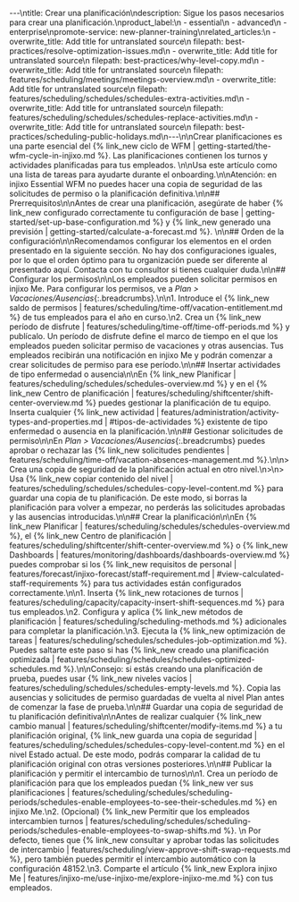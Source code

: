 ---\ntitle: Crear una planificación\ndescription: Sigue los pasos necesarios para crear una planificación.\nproduct_label:\n  - essential\n  - advanced\n  - enterprise\npromote-service: new-planner-training\nrelated_articles:\n  - overwrite_title: Add title for untranslated source\n    filepath: best-practices/resolve-optimization-issues.md\n  - overwrite_title: Add title for untranslated source\n    filepath: best-practices/why-level-copy.md\n  - overwrite_title: Add title for untranslated source\n    filepath: features/scheduling/meetings/meetings-overview.md\n  - overwrite_title: Add title for untranslated source\n    filepath: features/scheduling/schedules/schedules-extra-activities.md\n  - overwrite_title: Add title for untranslated source\n    filepath: features/scheduling/schedules/schedules-replace-activities.md\n  - overwrite_title: Add title for untranslated source\n    filepath: best-practices/scheduling-public-holidays.md\n---\n\nCrear planificaciones es una parte esencial del {% link_new ciclo de WFM | getting-started/the-wfm-cycle-in-injixo.md %}. Las planificaciones contienen los turnos y actividades planificadas para tus empleados.  \n\nUsa este artículo como una lista de tareas para ayudarte durante el onboarding.\n\nAtención: en injixo Essential WFM no puedes hacer una copia de seguridad de las solicitudes de permiso o la planificación definitiva.\n\n## Prerrequisitos\n\nAntes de crear una planificación, asegúrate de haber {% link_new configurado correctamente tu configuración de base | getting-started/set-up-base-configuration.md %} y {% link_new generado una previsión | getting-started/calculate-a-forecast.md %}. \n\n## Orden de la configuración\n\nRecomendamos configurar los elementos en el orden presentado en la siguiente sección. No hay dos configuraciones iguales, por lo que el orden óptimo para tu organización puede ser diferente al presentado aquí. Contacta con tu consultor si tienes cualquier duda.\n\n## Configurar los permisos\n\nLos empleados pueden solicitar permisos en injixo Me. Para configurar los permisos, ve a _Plan > Vacaciones/Ausencias_{:.breadcrumbs}.\n\n1. Introduce el {% link_new saldo de permisos | features/scheduling/time-off/vacation-entitlement.md %} de tus empleados para el año en curso.\n2. Crea un {% link_new período de disfrute | features/scheduling/time-off/time-off-periods.md %} y publícalo. Un período de disfrute define el marco de tiempo en el que los empleados pueden solicitar permiso de vacaciones y otras ausencias. Tus empleados recibirán una notificación en injixo Me y podrán comenzar a crear solicitudes de permiso para ese período.\n\n## Insertar actividades de tipo enfermedad o ausencia\n\nEn {% link_new Planificar | features/scheduling/schedules/schedules-overview.md %} y en el {% link_new Centro de planificación | features/scheduling/shiftcenter/shift-center-overview.md %} puedes gestionar la planificación de tu equipo. Inserta cualquier {% link_new actividad | features/administration/activity-types-and-properties.md | #tipos-de-actividades %} existente de tipo enfermedad o ausencia en la planificación.\n\n## Gestionar solicitudes de permiso\n\nEn _Plan > Vacaciones/Ausencias_{:.breadcrumbs} puedes aprobar o rechazar las {% link_new solicitudes pendientes | features/scheduling/time-off/vacation-absences-management.md %}.\n\n> Crea una copia de seguridad de la planificación actual en otro nivel.\n>\n> Usa {% link_new copiar contenido del nivel | features/scheduling/schedules/schedules-copy-level-content.md %} para guardar una copia de tu planificación. De este modo, si borras la planificación para volver a empezar, no perderás las solicitudes aprobadas y las ausencias introducidas.\n\n## Crear la planificación\n\nEn {% link_new Planificar | features/scheduling/schedules/schedules-overview.md %}, el {% link_new Centro de planificación | features/scheduling/shiftcenter/shift-center-overview.md %} o {% link_new Dashboards | features/monitoring/dashboards/dashboards-overview.md %} puedes comprobar si los {% link_new requisitos de personal | features/forecast/injixo-forecast/staff-requirement.md | #view-calculated-staff-requirements %} para tus actividades están configurados correctamente.\n\n1. Inserta {% link_new rotaciones de turnos | features/scheduling/capacity/capacity-insert-shift-sequences.md %} para tus empleados.\n2. Configura y aplica {% link_new métodos de planificación | features/scheduling/scheduling-methods.md %} adicionales para completar la planificación.\n3. Ejecuta la {% link_new optimización de tareas | features/scheduling/schedules/schedules-job-optimization.md %}. Puedes saltarte este paso si has {% link_new creado una planificación optimizada | features/scheduling/schedules/schedules-optimized-schedules.md %}.\n\nConsejo: si estás creando una planificación de prueba, puedes usar {% link_new niveles vacíos | features/scheduling/schedules/schedules-empty-levels.md %}. Copia las ausencias y solicitudes de permiso guardadas de vuelta al nivel Plan antes de comenzar la fase de prueba.\n\n## Guardar una copia de seguridad de tu planificación definitiva\n\nAntes de realizar cualquier {% link_new cambio manual | features/scheduling/shiftcenter/modify-items.md %} a tu planificación original, {% link_new guarda una copia de seguridad | features/scheduling/schedules/schedules-copy-level-content.md %} en el nivel Estado actual. De este modo, podrás comparar la calidad de tu planificación original con otras versiones posteriores.\n\n## Publicar la planificación y permitir el intercambio de turnos\n\n1. Crea un período de planificación para que los empleados puedan {% link_new ver sus planificaciones | features/scheduling/schedules/scheduling-periods/schedules-enable-employees-to-see-their-schedules.md %} en injixo Me.\n2. (Opcional) {% link_new Permitir que los empleados intercambien turnos | features/scheduling/schedules/scheduling-periods/schedules-enable-employees-to-swap-shifts.md %}.  \n    Por defecto, tienes que {% link_new consultar y aprobar todas las solicitudes de intercambio | features/scheduling/view-approve-shift-swap-requests.md %}, pero también puedes permitir el intercambio automático con la configuración 48152.\n3. Comparte el artículo {% link_new Explora injixo Me | features/injixo-me/use-injixo-me/explore-injixo-me.md %} con tus empleados.